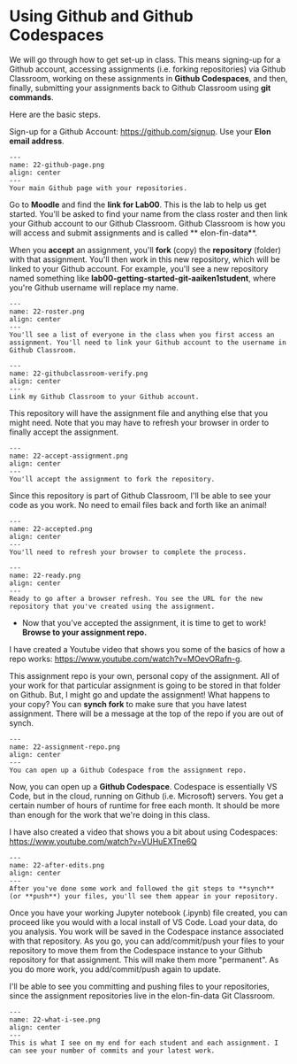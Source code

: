 # Using Github and Github Codespaces

We will go through how to get set-up in class. This means signing-up for a Github account, accessing assignments (i.e. forking repositories) via Github Classroom, working on these assignments in **Github Codespaces**, and then, finally, submitting your assignments back to Github Classroom using **git commands**. 

Here are the basic steps.

Sign-up for a Github Account: <https://github.com/signup>. Use your **Elon email address**. 

```{figure} ../images/22-github-page.png
---
name: 22-github-page.png
align: center
---
Your main Github page with your repositories.
```

Go to **Moodle** and find the **link for Lab00**. This is the lab to help us get started. You'll be asked to find your name from the class roster and then link your Github account to our Github Classroom. Github Classroom is how you will access and submit assignments and is called ** elon-fin-data**. 
   
When you **accept** an assignment, you'll **fork** (copy) the **repository** (folder) with that assignment. You'll then work in this new repository, which will be linked to your Github account. For example, you'll see a new repository named something like **lab00-getting-started-git-aaiken1student**, where you're Github username will replace my name. 

```{figure} ../images/22-roster.png
---
name: 22-roster.png
align: center
---
You'll see a list of everyone in the class when you first access an assignment. You'll need to link your Github account to the username in Github Classroom.
```

```{figure} ../images/22-githubclassroom-verify.png
---
name: 22-githubclassroom-verify.png
align: center
---
Link my Github Classroom to your Github account.
```

This repository will have the assignment file and anything else that you might need. Note that you may have to refresh your browser in order to finally accept the assignment.


```{figure} ../images/22-accept-assignment.png
---
name: 22-accept-assignment.png
align: center
---
You'll accept the assignment to fork the repository.
```

Since this repository is part of Github Classroom, I'll be able to see your code as you work. No need to email files back and forth like an animal!

```{figure} ../images/22-accepted.png
---
name: 22-accepted.png
align: center
---
You'll need to refresh your browser to complete the process.
```

```{figure} ../images/22-ready.png
---
name: 22-ready.png
align: center
---
Ready to go after a browser refresh. You see the URL for the new repository that you've created using the assignment. 
```

- Now that you've accepted the assignment, it is time to get to work! **Browse to your assignment repo.** 

I have created a Youtube video that shows you some of the basics of how a repo works: <https://www.youtube.com/watch?v=MOevORafn-g>.
  
This assignment repo is your own, personal copy of the assignment. All of your work for that particular assignment is going to be stored in that folder on Github. But, I might go and update the assignment! What happens to your copy? You can **synch fork** to make sure that you have latest assignment. There will be a message at the top of the repo if you are out of synch. 
  

```{figure} ../images/22-assignment-repo.png
---
name: 22-assignment-repo.png
align: center
---
You can open up a Github Codespace from the assignment repo.
```

Now, you can open up a **Github Codespace**. Codespace is essentially VS Code, but in the cloud, running on Github (i.e. Microsoft) servers. You get a certain number of hours of runtime for free each month. It should be more than enough for the work that we're doing in this class.

I have also created a video that shows you a bit about using Codespaces: <https://www.youtube.com/watch?v=VUHuEXTne6Q>

```{figure} ../images/22-after-edits.png
---
name: 22-after-edits.png
align: center
---
After you've done some work and followed the git steps to **synch** (or **push**) your files, you'll see them appear in your repository.
```

Once you have your working Jupyter notebook (.ipynb) file created, you can proceed like you would with a local install of VS Code. Load your data, do you analysis. You work will be saved in the Codespace instance associated with that repository. As you go, you can add/commit/push your files to your repository to move them from the Codespace instance to your Github repository for that assignment. This will make them more "permanent". As you do more work, you add/commit/push again to update.

I'll be able to see you committing and pushing files to your repositories, since the assignment repositories live in the elon-fin-data Git Classroom.

```{figure} ../images/22-what-i-see.png
---
name: 22-what-i-see.png
align: center
---
This is what I see on my end for each student and each assignment. I can see your number of commits and your latest work. 
```